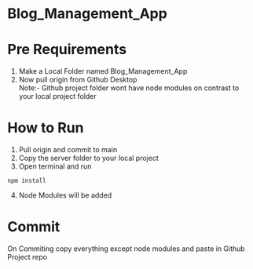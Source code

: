 # Blog_Management_App

# Pre Requirements
1. Make a Local Folder named Blog_Management_App
2. Now pull origin from Github Desktop <br>
Note:- Github project folder wont have node modules on contrast to your local project folder 




# How to Run
1. Pull origin and commit to main
2. Copy the server folder to your local project
3. Open terminal and run <br> 
```
npm install
```

4. Node Modules will be added

# Commit
On Commiting copy everything except node modules and paste in Github Project repo

